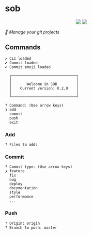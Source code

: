 # sob

<p align = "center">
    <img src="https://img.shields.io/badge/0.2.0-purple?style=for-the-badge&logo=V">
    <img src="https://img.shields.io/badge/Status-in%20development-green?style=for-the-badge">
<p/>

*👻 Manage your git projects*

## Commands
```
✔ CLI loaded
✔ Commit loaded
✔ Commit emoji loaded

  ┌──────────────────────────────┐
  │                              │
  │       Welcome in SOB         │
  │    Current version: 0.2.0    │
  │                              │
  └──────────────────────────────┘

? Command: (Use arrow keys)
❯ add 
  commit 
  push 
  exit 

```

### Add
```
? Files to add:
```

### Commit
```
? Commit type: (Use arrow keys)
❯ feature 
  fix 
  bug 
  deploy 
  documentation 
  style 
  performance 
  ...
```

### Push
```
? Origin: origin
? Branch to push: master
```
